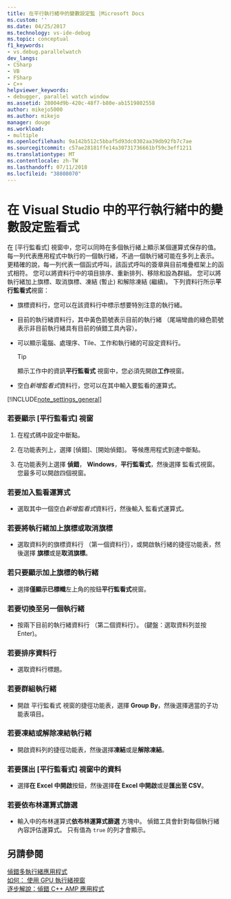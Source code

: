 ```yaml
---
title: 在平行執行緒中的變數設定監 |Microsoft Docs
ms.custom: ''
ms.date: 04/25/2017
ms.technology: vs-ide-debug
ms.topic: conceptual
f1_keywords:
- vs.debug.parallelwatch
dev_langs:
- CSharp
- VB
- FSharp
- C++
helpviewer_keywords:
- debugger, parallel watch window
ms.assetid: 28004d9b-420c-48f7-b80e-ab1519802558
author: mikejo5000
ms.author: mikejo
manager: douge
ms.workload:
- multiple
ms.openlocfilehash: 9a142b512c5bbaf5d93dc0302aa39db92fb7c7ae
ms.sourcegitcommit: c57ae28181ffe14a30731736661bf59c3eff1211
ms.translationtype: MT
ms.contentlocale: zh-TW
ms.lasthandoff: 07/11/2018
ms.locfileid: "38808070"
---
```

# <a name="set-a-watch-on-variables-in-parallel-threads-in-visual-studio"></a>在 Visual Studio 中的平行執行緒中的變數設定監看式
在 [平行監看式] 視窗中，您可以同時在多個執行緒上顯示某個運算式保存的值。 每一列代表應用程式中執行的一個執行緒，不過一個執行緒可能在多列上表示。 更精確的說，每一列代表一個函式呼叫，該函式呼叫的簽章與目前堆疊框架上的函式相符。 您可以將資料行中的項目排序、重新排列、移除和設為群組。 您可以將執行緒加上旗標、取消旗標、凍結 (暫止) 和解除凍結 (繼續)。 下列資料行所示**平行監看式**視窗：  
  
-   旗標資料行，您可以在該資料行中標示想要特別注意的執行緒。  
  
-   目前的執行緒資料行，其中黃色箭號表示目前的執行緒 （尾端彎曲的綠色箭號表示非目前執行緒具有目前的偵錯工具內容）。  
  
-   可以顯示電腦、處理序、Tile、工作和執行緒的可設定資料行。  
  
    > [!TIP]
    >  顯示工作中的資訊**平行監看式** 視窗中，您必須先開啟**工作**視窗。  
  
-   空白*新增監看式*資料行，您可以在其中輸入要監看的運算式。  
  
 [!INCLUDE[note_settings_general](../data-tools/includes/note_settings_general_md.md)]  
  
### <a name="to-display-the-parallel-watch-window"></a>若要顯示 [平行監看式] 視窗  
  
1.  在程式碼中設定中斷點。  
  
2.  在功能表列上，選擇 [偵錯]、[開始偵錯]。 等候應用程式到達中斷點。  
  
3.  在功能表列上選擇 **偵錯**， **Windows**，**平行監看式**，然後選擇 監看式視窗。 您最多可以開啟四個視窗。  
  
### <a name="to-add-a-watch-expression"></a>若要加入監看運算式  
  
-   選取其中一個空白*新增監看式*資料行，然後輸入 監看式運算式。  
  
### <a name="to-flag-or-unflag-a-thread"></a>若要將執行緒加上旗標或取消旗標  
  
-   選取資料列的旗標資料行 （第一個資料行），或開啟執行緒的捷徑功能表，然後選擇 **旗標**或是**取消旗標**。  
  
### <a name="to-display-only-flagged-threads"></a>若只要顯示加上旗標的執行緒  
  
-   選擇**僅顯示已標幟**左上角的按鈕**平行監看式**視窗。  
  
### <a name="to-switch-to-another-thread"></a>若要切換至另一個執行緒  
  
-   按兩下目前的執行緒資料行 （第二個資料行）。 (鍵盤：選取資料列並按 Enter)。  
  
### <a name="to-sort-a-column"></a>若要排序資料行  
  
-   選取資料行標題。  
  
### <a name="to-group-threads"></a>若要群組執行緒  
  
-   開啟 平行監看式 視窗的捷徑功能表，選擇  **Group By**，然後選擇適當的子功能表項目。  
  
### <a name="to-freeze-or-thaw-threads"></a>若要凍結或解除凍結執行緒  
  
-   開啟資料列的捷徑功能表，然後選擇**凍結**或是**解除凍結**。  
  
### <a name="to-export-the-data-in-the-parallel-watch-window"></a>若要匯出 [平行監看式] 視窗中的資料  
  
-   選擇**在 Excel 中開啟**按鈕，然後選擇**在 Excel 中開啟**或是**匯出至 CSV**。  
  
### <a name="to-filter-by-a-boolean-expression"></a>若要依布林運算式篩選  
  
-   輸入中的布林運算式**依布林運算式篩選** 方塊中。 偵錯工具會針對每個執行緒內容評估運算式。 只有值為 `true` 的列才會顯示。  
  
## <a name="see-also"></a>另請參閱  
 [偵錯多執行緒應用程式](../debugger/debug-multithreaded-applications-in-visual-studio.md)   
 [如何： 使用 GPU 執行緒視窗](../debugger/how-to-use-the-gpu-threads-window.md)   
 [逐步解說：偵錯 C++ AMP 應用程式](/cpp/parallel/amp/walkthrough-debugging-a-cpp-amp-application)